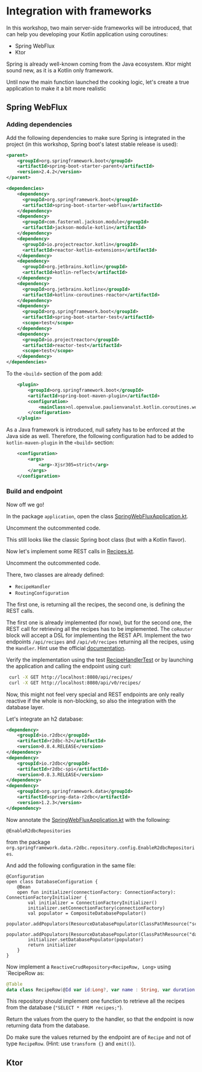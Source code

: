 # Integration with frameworks

In this workshop, two main server-side frameworks will be introduced, that can help you developing your Kotlin application using coroutines:
- Spring WebFlux
- Ktor

Spring is already well-known coming from the Java ecosystem. Ktor might sound new, as it is a Kotlin only framework.

Until now the main function launched the cooking logic, let's create a true application to make it a bit more realistic

## Spring WebFlux
 
### Adding dependencies

Add the following dependencies to make sure Spring is integrated in the project (in this workshop, Spring boot's latest stable release is used):

```xml
<parent>
    <groupId>org.springframework.boot</groupId>
    <artifactId>spring-boot-starter-parent</artifactId>
    <version>2.4.2</version>
</parent>

<dependencies>
    <dependency>
      <groupId>org.springframework.boot</groupId>
      <artifactId>spring-boot-starter-webflux</artifactId>
    </dependency>
    <dependency>
      <groupId>com.fasterxml.jackson.module</groupId>
      <artifactId>jackson-module-kotlin</artifactId>
    </dependency>
    <dependency>
      <groupId>io.projectreactor.kotlin</groupId>
      <artifactId>reactor-kotlin-extensions</artifactId>
    </dependency>
    <dependency>
      <groupId>org.jetbrains.kotlin</groupId>
      <artifactId>kotlin-reflect</artifactId>
    </dependency>
    <dependency>
      <groupId>org.jetbrains.kotlinx</groupId>
      <artifactId>kotlinx-coroutines-reactor</artifactId>
    </dependency>
    <dependency>
      <groupId>org.springframework.boot</groupId>
      <artifactId>spring-boot-starter-test</artifactId>
      <scope>test</scope>
    </dependency>
    <dependency>
      <groupId>io.projectreactor</groupId>
      <artifactId>reactor-test</artifactId>
      <scope>test</scope>
    </dependency>
</dependencies>
```
To the `<build>` section of the pom add:

```xml
    <plugin>
        <groupId>org.springframework.boot</groupId>
        <artifactId>spring-boot-maven-plugin</artifactId>
        <configuration>
            <mainClass>nl.openvalue.paulienvanalst.kotlin.coroutines.workshop.application.SpringWebFluxApplication</mainClass>
        </configuration>
    </plugin>
```

As a Java framework is introduced, null safety has to be enforced at the Java side as well. Therefore, the following configuration had to be added to `kotlin-maven-plugin` in the `<build>` section:

```xml
    <configuration>
        <args>
            <arg>-Xjsr305=strict</arg>
        </args>
    </configuration>
```

### Build and endpoint
Now off we go!

In the package `application`, open the class [SpringWebFluxApplication.kt](./../src/main/kotlin/nl/openvalue/paulienvanalst/kotlin/coroutines/workshop/application/SpringWebFluxApplication.kt).

Uncomment the outcommented code.

This still looks like the classic Spring boot class (but with a Kotlin flavor).

Now let's implement some REST calls in [Recipes.kt](./../src/main/kotlin/nl/openvalue/paulienvanalst/kotlin/coroutines/workshop/application/Recipes.kt).


Uncomment the outcommented code.

There, two classes are already defined: 

- `RecipeHandler`
- `RoutingConfiguration`

The first one, is returning all the recipes, the second one, is defining the REST calls.

The first one is already implemented (for now), but for the second one, the REST call for retrieving all the recipes has to be implemented.
The `coRouter` block will accept a DSL for implementing the REST API.
Implement the two endpoints `/api/recipes` and `/api/v0/recipes` returning all the recipes, using the `Handler`. Hint use the official [documentation](https://docs.spring.io/spring-framework/docs/current/reference/html/languages.html#webflux-fn).

Verify the implementation using the test [RecipeHandlerTest](./../src/test/kotlin/nl/openvalue/paulienvanalst/kotlin/coroutines/workshop/application/RecipeHandlerTest.kt) or by launching the application and calling the endpoint using curl:

```bash
 curl -X GET http://localhost:8080/api/recipes/
 curl -X GET http://localhost:8080/api/v0/recipes/
```

Now, this might not feel very special and REST endpoints are only really reactive if the whole is non-blocking, so also the integration with the database layer.

Let's integrate an h2 database:

```xml
<dependency>
    <groupId>io.r2dbc</groupId>
    <artifactId>r2dbc-h2</artifactId>
    <version>0.8.4.RELEASE</version>
</dependency>
<dependency>
    <groupId>io.r2dbc</groupId>
    <artifactId>r2dbc-spi</artifactId>
    <version>0.8.3.RELEASE</version>
</dependency>
<dependency>
    <groupId>org.springframework.data</groupId>
    <artifactId>spring-data-r2dbc</artifactId>
    <version>1.2.3</version>
</dependency>
```

Now annotate the [SpringWebFluxApplication.kt](./../src/main/kotlin/nl/openvalue/paulienvanalst/kotlin/coroutines/workshop/application/SpringWebFluxApplication.kt) with the following:

```
@EnableR2dbcRepositories
```

from the package `org.springframework.data.r2dbc.repository.config.EnableR2dbcRepositories`.

And add the following configuration in the same file:

```
@Configuration
open class DatabaseConfiguration {
    @Bean
    open fun initializer(connectionFactory: ConnectionFactory): ConnectionFactoryInitializer {
        val initializer = ConnectionFactoryInitializer()
        initializer.setConnectionFactory(connectionFactory)
        val populator = CompositeDatabasePopulator()
        populator.addPopulators(ResourceDatabasePopulator(ClassPathResource("schema.sql")))
        populator.addPopulators(ResourceDatabasePopulator(ClassPathResource("data.sql")))
        initializer.setDatabasePopulator(populator)
        return initializer
    }
}
```


Now implement a `ReactiveCrudRepository<RecipeRow, Long>` using `RecipeRow as:

```kotlin
@Table
data class RecipeRow(@Id var id:Long?, var name : String, var duration: Integer)
```

This repository should implement one function to retrieve all the recipes from the database (`"SELECT * FROM recipes;"`).

Return the values from the query to the handler, so that the endpoint is now returning data from the database.

Do make sure the values returned by the endpoint are of `Recipe` and not of type `RecipeRow`. (Hint: use `transform {}` and `emit()`).


## Ktor

